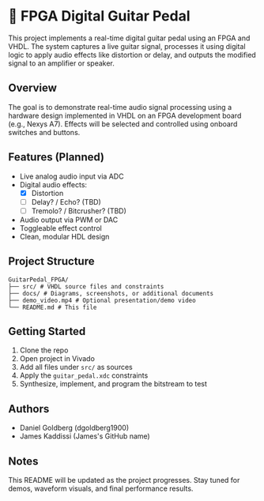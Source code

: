 # 🎸 FPGA Digital Guitar Pedal

This project implements a real-time digital guitar pedal using an FPGA and VHDL. The system captures a live guitar signal, processes it using digital logic to apply audio effects like distortion or delay, and outputs the modified signal to an amplifier or speaker.

##  Overview

The goal is to demonstrate real-time audio signal processing using a hardware design implemented in VHDL on an FPGA development board (e.g., Nexys A7). Effects will be selected and controlled using onboard switches and buttons.

##  Features (Planned)

- Live analog audio input via ADC
- Digital audio effects:
  - [x] Distortion
  - [ ] Delay? / Echo? (TBD)
  - [ ] Tremolo? / Bitcrusher? (TBD)
- Audio output via PWM or DAC
- Toggleable effect control
- Clean, modular HDL design

##  Project Structure

```
GuitarPedal_FPGA/ 
├── src/ # VHDL source files and constraints 
├── docs/ # Diagrams, screenshots, or additional documents 
├── demo_video.mp4 # Optional presentation/demo video 
└── README.md # This file
```

##  Getting Started

1. Clone the repo
2. Open project in Vivado
3. Add all files under `src/` as sources
4. Apply the `guitar_pedal.xdc` constraints
5. Synthesize, implement, and program the bitstream to test

##  Authors

- Daniel Goldberg (dgoldberg1900)
- James Kaddissi (James's GitHub name)

##  Notes

This README will be updated as the project progresses. Stay tuned for demos, waveform visuals, and final performance results.

